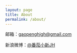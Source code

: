 ```yaml
---
layout: page
title: About
permalink: /about/
---
```


邮箱：gaopenghigh@gmail.com

新浪微博：[@番茄小新JH](http://weibo.com/jh27)

